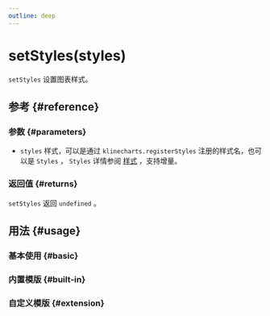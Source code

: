 ```yaml
---
outline: deep
---
```


# setStyles(styles)
`setStyles` 设置图表样式。

## 参考 {#reference}
<!--@include: @/@views/api/references/instance/setStyles.md-->

### 参数 {#parameters}
- `styles` 样式，可以是通过 `klinecharts.registerStyles` 注册的样式名，也可以是 `Styles` ， `Styles` 详情参阅 [样式](/guide/styles) ，支持增量。

### 返回值 {#returns}
`setStyles` 返回 `undefined` 。


## 用法 {#usage}
<script setup>
import SetStylesBasic from '../../@views/api/samples/setStyles-basic/index.vue'
import SetStylesBuiltIn from '../../@views/api/samples/setStyles-built-in/index.vue'
import SetStylesExtension from '../../@views/api/samples/setStyles-extension/index.vue'
</script>

### 基本使用 {#basic}
<SetStylesBasic/>

### 内置模版 {#built-in}
<SetStylesBuiltIn/>

### 自定义模版 {#extension}
<SetStylesExtension/>
